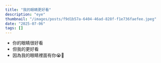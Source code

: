 ```yaml
---
title: "我的眼睛更好看"
description: "eye"
thumbnail: "/images/posts/f9d1b57a-6404-46ad-828f-f1e736faefee.jpeg"
date: "2025-07-06"
tags: []
---
```

- 你的眼睛很好看
- 但我的更好看
- 因為我的眼睛裡面有你😭🫵
